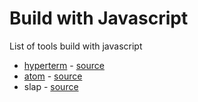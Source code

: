 # Build with Javascript
List of tools build with javascript


- [hyperterm](https://hyperterm.org/) - [source](https://github.com/zeit/hyperterm)
- [atom](https://atom.io/) - [source](https://hyperterm.org/)
- slap - [source](https://github.com/slap-editor/slap)

